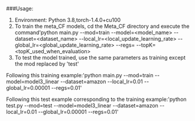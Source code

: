 ###Usage:
1. Environment: Python 3.8,torch-1.4.0+cu100
2. To train the meta\_CF models, cd the Meta\_CF directory and execute the command'python main.py --mod=train --model=<model\_name> --dataset=<dataset\_name> --local\_lr=<local\_update\_learning\_rate>  --global_lr=<global\_update\_learning\_rate> --regs=<regularization> --topK=<topK\_used\_when\_evaluation>
3. To test the model trained, use the same parameters as training except the mod replaced by 'test'

Following this training example:'python main.py --mod=train --model=model3\_linear --dataset=amazon --local\_lr=0.01 --global\_lr=0.00001 --regs=0.01'

Following this test example corresponding to the training example:'python test.py --mod=test --model=model3\_linear --dataset=amazon --local\_lr=0.01 --global\_lr=0.00001 --regs=0.01' 